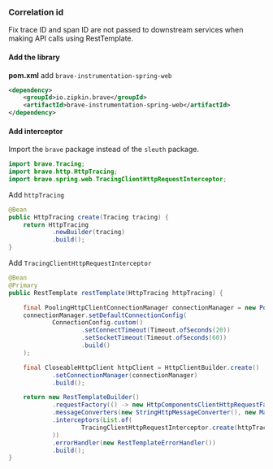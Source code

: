 ### Correlation id 
Fix trace ID and span ID are not passed to downstream services when making API calls using RestTemplate.


#### Add the library
**pom.xml**
add `brave-instrumentation-spring-web`
```xml
<dependency>
    <groupId>io.zipkin.brave</groupId>
    <artifactId>brave-instrumentation-spring-web</artifactId>
</dependency>
```

#### Add interceptor 

Import the `brave` package instead of the `sleuth` package.
```java
import brave.Tracing;
import brave.http.HttpTracing;
import brave.spring.web.TracingClientHttpRequestInterceptor;
```

Add `httpTracing`
```java
@Bean
public HttpTracing create(Tracing tracing) {
    return HttpTracing
            .newBuilder(tracing)
            .build();
}
```

Add `TracingClientHttpRequestInterceptor`
```java
@Bean
@Primary
public RestTemplate restTemplate(HttpTracing httpTracing) {

    final PoolingHttpClientConnectionManager connectionManager = new PoolingHttpClientConnectionManager();
    connectionManager.setDefaultConnectionConfig(
            ConnectionConfig.custom()
                    .setConnectTimeout(Timeout.ofSeconds(20))
                    .setSocketTimeout(Timeout.ofSeconds(60))
                    .build()
    );

    final CloseableHttpClient httpClient = HttpClientBuilder.create()
            .setConnectionManager(connectionManager)
            .build();

    return new RestTemplateBuilder()
            .requestFactory(() -> new HttpComponentsClientHttpRequestFactory(httpClient))
            .messageConverters(new StringHttpMessageConverter(), new MappingJackson2HttpMessageConverter())
            .interceptors(List.of(
                    TracingClientHttpRequestInterceptor.create(httpTracing)
            ))
            .errorHandler(new RestTemplateErrorHandler())
            .build();
}
```
